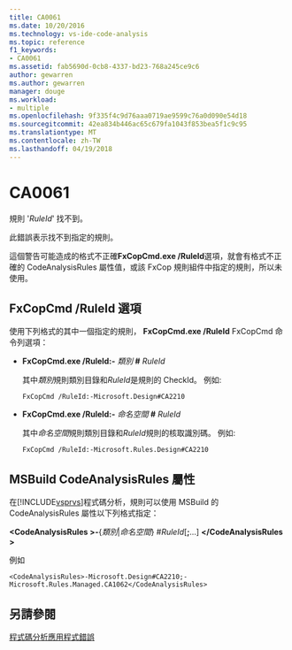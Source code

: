 ```yaml
---
title: CA0061
ms.date: 10/20/2016
ms.technology: vs-ide-code-analysis
ms.topic: reference
f1_keywords:
- CA0061
ms.assetid: fab5690d-0cb8-4337-bd23-768a245ce9c6
author: gewarren
ms.author: gewarren
manager: douge
ms.workload:
- multiple
ms.openlocfilehash: 9f335f4c9d76aaa0719ae9599c76a0d090e54d18
ms.sourcegitcommit: 42ea834b446ac65c679fa1043f853bea5f1c9c95
ms.translationtype: MT
ms.contentlocale: zh-TW
ms.lasthandoff: 04/19/2018
---
```

# <a name="ca0061"></a>CA0061
規則 '*RuleId*' 找不到。

 此錯誤表示找不到指定的規則。

 這個警告可能造成的格式不正確**FxCopCmd.exe /RuleId**選項，就會有格式不正確的 CodeAnalysisRules 屬性值，或該 FxCop 規則組件中指定的規則，所以未使用。

## <a name="fxcopcmd-ruleid-option"></a>FxCopCmd /RuleId 選項
 使用下列格式的其中一個指定的規則， **FxCopCmd.exe /RuleId** FxCopCmd 命令列選項：

-   **FxCopCmd.exe /RuleId:-** *類別* **#** *RuleId*

     其中*類別*規則類別目錄和*RuleId*是規則的 CheckId。 例如: 

    ```
    FxCopCmd /RuleId:-Microsoft.Design#CA2210
    ```

-   **FxCopCmd.exe /RuleId:-** *命名空間* **#** *RuleId*

     其中*命名空間*規則類別目錄和*RuleId*規則的核取識別碼。 例如: 

    ```
    FxCopCmd /RuleId:-Microsoft.Rules.Design#CA2210
    ```

## <a name="msbuild-codeanalysisrules-property"></a>MSBuild CodeAnalysisRules 屬性
 在[!INCLUDE[vsprvs](../code-quality/includes/vsprvs_md.md)]程式碼分析，規則可以使用 MSBuild 的 CodeAnalysisRules 屬性以下列格式指定：

 **\<CodeAnalysisRules >-**{*類別*&#124;*命名空間*} #*RuleId*[**;**...] **\</CodeAnalysisRules >**

 例如

```
<CodeAnalysisRules>-Microsoft.Design#CA2210;-Microsoft.Rules.Managed.CA1062</CodeAnalysisRules>
```

## <a name="see-also"></a>另請參閱
 [程式碼分析應用程式錯誤](../code-quality/code-analysis-application-errors.md)
